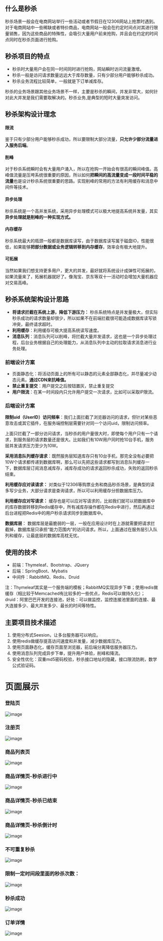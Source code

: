## 什么是秒杀
秒杀场景一般会在电商网站举行一些活动或者节假日在12306网站上抢票时遇到。对于电商网站中一些稀缺或者特价商品，电商网站一般会在约定时间点对其进行限量销售，因为这些商品的特殊性，会吸引大量用户前来抢购，并且会在约定的时间点同时在秒杀页面进行抢购。

## 秒杀项目的特点
- 秒杀时大量用户会在同一时间同时进行抢购，网站瞬时访问流量激增。
- 秒杀一般是访问请求数量远远大于库存数量，只有少部分用户能够秒杀成功。
- 秒杀业务流程比较简单，一般就是下订单减库存。

秒杀的业务场景跟其他业务场景不一样，主要是秒杀的瞬间，并发非常大，如何针对此大并发是我们需要取解决的。秒杀业务,是典型的短时大量突发访问。

## 秒杀架构设计理念
#### 限流
 鉴于只有少部分用户能够秒杀成功，所以要限制大部分流量，**只允许少部分流量进入服务后端**。
 
#### 削峰
对于秒杀系统瞬时会有大量用户涌入，所以在抢购一开始会有很高的瞬间峰值。高峰值流量是压垮系统很重要的原因，所以如何**把瞬间的高流量变成一段时间平稳的流量**也是设计秒杀系统很重要的思路。实现削峰的常用的方法有利用缓存和消息中间件等技术。

#### 异步处理
秒杀系统是一个高并发系统，采用异步处理模式可以极大地提高系统并发量，其实**异步处理就是削峰的一种实现方式。**

#### 内存缓存
秒杀系统最大的瓶颈一般都是数据库读写，由于数据库读写属于磁盘IO，性能很低，如果能够**把部分数据或业务逻辑转移到内存缓存**，效率会有极大地提升。

#### 可拓展
当然如果我们想支持更多用户，更大的并发，最好就将系统设计成弹性可拓展的，如果流量来了，拓展机器就好了。像淘宝、京东等双十一活动时会增加大量机器应对交易高峰。

## 秒杀系统架构设计思路
- **将请求拦截在系统上游，降低下游压力：** 秒杀系统特点是并发量极大，但实际秒杀成功的请求数量却很少，所以如果不在前端拦截很可能造成数据库读写锁冲突，最终请求超时。
- **利用缓存**：利用缓存可极大提高系统读写速度。
- **消息队列**：消息队列可以削峰，将拦截大量并发请求，这也是一个异步处理过程，后台业务根据自己的处理能力，从消息队列中主动的拉取请求消息进行业务处理。

### 前端设计方案
- 页面静态化：将活动页面上的所有可以静态的元素全部静态化，并尽量减少动态元素。**通过CDN来抗峰值。**
- **禁止重复提交**：用户提交之后按钮置灰，禁止重复提交
- **用户限流**：在某一时间段内只允许用户提交一次请求，比如可以采取IP限流。

### 后端设计方案
**限制uid（UserID）访问频率**：我们上面拦截了浏览器访问的请求，但针对某些恶意攻击或其它插件，在服务端控制层需要针对同一个访问uid，限制访问频率。

上面只拦截了一部分访问请求，当秒杀的用户量很大时，即使每个用户只有一个请求，到服务层的请求数量还是很大。比如我们有10W用户同时抢10台手机，服务层并发请求压力至少为10W。

**采用消息队列缓存请求**：既然服务层知道库存只有10台手机，那完全没有必要把10W个请求都传递到数据库啊，那么可以先把这些请求都写到消息队列缓存一下，数据库层订阅消息减库存，减库存成功的请求返回秒杀成功，失败的返回秒杀结束。

**利用缓存应对读请求：** 对类似于12306等购票业务和商品秒杀场景，是典型的读多写少业务，大部分请求是查询请求，所以可以利用缓存分担数据库压力。

**利用缓存应对写请求：** 缓存也是可以应对写请求的，比如我们就可以把数据库中的库存数据转移到Redis缓存中，所有减库存操作都在Redis中进行，然后再通过后台进程把Redis中的用户秒杀请求同步到数据库中。

**数据库层**：
数据库层是最脆弱的一层，一般在应用设计时在上游就需要把请求拦截掉，数据库层只承担“能力范围内”的访问请求。所以，上面通过在服务层引入队列和缓存，让最底层的数据库高枕无忧。

## 使用的技术
- 前端：Thymeleaf、Bootstrap、JQuery
- 后端：SpringBoot、Mybatis
- 中间件：RabbitMQ、Redis、Druid

注：Thymeleaf其实是一个服务端的模板；RabbitMQ实现异步下单；使用redis做缓存（相比较于Memcached有比较多的一些优点，Redis可以做持久化）；druid：阿里巴巴开发的连接池，好处：可以做监控，监控连接池里面的连接、最大连接多少、最大并发多少、最长的时间等特性。

## 主要项目技术描述
1. 使用分布式Seesion，让多台服务器可以响应。
2. 使用redis做缓存提高访问速度和并发量，减少数据库压力。
3. 使用页面静态化，缓存页面至浏览器，前后端分离降低服务器压力。
4. 使用消息队列完成异步下单，提升用户体验，削峰和降流。
5. 安全性优化：双重md5密码校验，秒杀接口地址的隐藏，接口限流防刷，数学公式验证码。

# 页面展示
### 登陆页

![image](https://note.youdao.com/yws/public/resource/26c67f9ee7df3aa24bc1c9708118993f/xmlnote/83D45FE3FB3F41D2B02BFA14794F0702/36800)

### 注册页
![image](https://note.youdao.com/yws/public/resource/26c67f9ee7df3aa24bc1c9708118993f/xmlnote/C44FF60A7B1E4709AB473852136A6440/36802)

### 商品列表页
![image](https://note.youdao.com/yws/public/resource/26c67f9ee7df3aa24bc1c9708118993f/xmlnote/0D69496FB58C4B328BC69AE1B8349D51/36804)

### 商品详情页-秒杀进行中
![image](https://note.youdao.com/yws/public/resource/26c67f9ee7df3aa24bc1c9708118993f/xmlnote/58284BE23F6748AEA0ABF41FABDE9E28/36806)

### 商品详情页-秒杀已结束
![image](https://note.youdao.com/yws/public/resource/26c67f9ee7df3aa24bc1c9708118993f/xmlnote/A35ED846798949C1A4F91EB668BAD029/36809)

### 商品详情页-秒杀倒计时
![image](https://note.youdao.com/yws/public/resource/26c67f9ee7df3aa24bc1c9708118993f/xmlnote/9EFFC6DECE834347BCBAF52C0A46A8FF/36808)

### 不可重复秒杀
![image](https://img-blog.csdnimg.cn/20190528105727735.png?x-oss-process=image/watermark,type_ZmFuZ3poZW5naGVpdGk,shadow_10,text_aHR0cHM6Ly9ibG9nLmNzZG4ubmV0L0JyYWRfUGlUdDc=,size_16,color_FFFFFF,t_70)

### 限制一定时间段里面的秒杀次数：
![image](https://img-blog.csdnimg.cn/20190528105630318.png?x-oss-process=image/watermark,type_ZmFuZ3poZW5naGVpdGk,shadow_10,text_aHR0cHM6Ly9ibG9nLmNzZG4ubmV0L0JyYWRfUGlUdDc=,size_16,color_FFFFFF,t_70)

### 秒杀成功
![image](https://note.youdao.com/yws/public/resource/26c67f9ee7df3aa24bc1c9708118993f/xmlnote/1504ECDF77384DBA930BD6CC88738B03/36811)

### 订单详情
![image](https://note.youdao.com/yws/public/resource/26c67f9ee7df3aa24bc1c9708118993f/xmlnote/74015860A9D640E6A03EA033BAF90109/36814)
